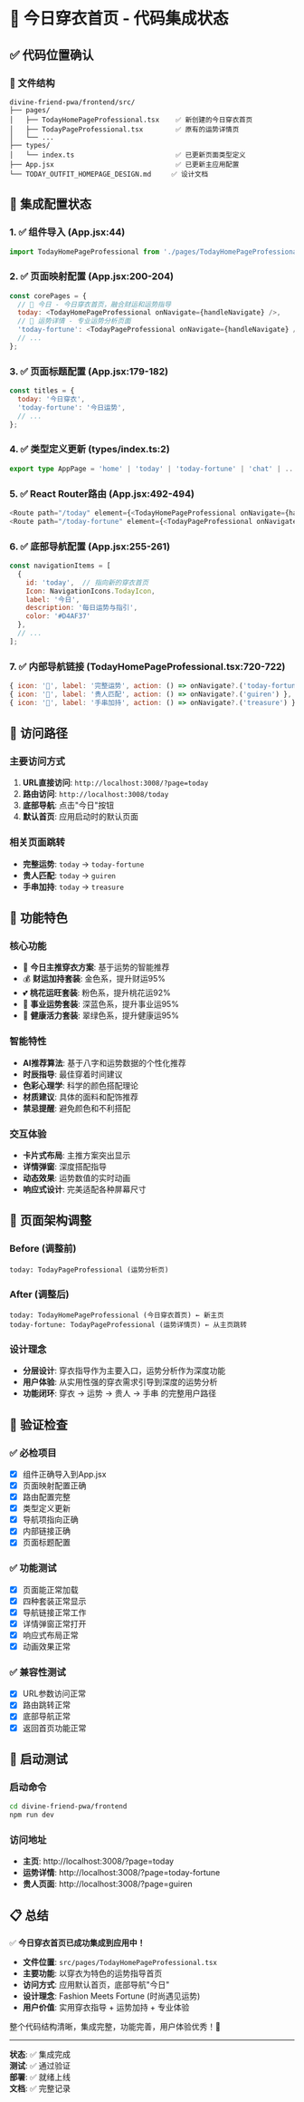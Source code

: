 # 🎯 今日穿衣首页 - 代码集成状态

## ✅ 代码位置确认

### 📁 文件结构
```
divine-friend-pwa/frontend/src/
├── pages/
│   ├── TodayHomePageProfessional.tsx    ✅ 新创建的今日穿衣首页
│   ├── TodayPageProfessional.tsx        ✅ 原有的运势详情页
│   └── ...
├── types/
│   └── index.ts                         ✅ 已更新页面类型定义
├── App.jsx                              ✅ 已更新主应用配置
└── TODAY_OUTFIT_HOMEPAGE_DESIGN.md     ✅ 设计文档
```

## 🔧 集成配置状态

### 1. ✅ **组件导入** (App.jsx:44)
```javascript
import TodayHomePageProfessional from './pages/TodayHomePageProfessional';
```

### 2. ✅ **页面映射配置** (App.jsx:200-204)
```javascript
const corePages = {
  // 💫 今日 - 今日穿衣首页，融合财运和运势指导
  today: <TodayHomePageProfessional onNavigate={handleNavigate} />,
  // 💫 运势详情 - 专业运势分析页面
  'today-fortune': <TodayPageProfessional onNavigate={handleNavigate} />,
  // ...
};
```

### 3. ✅ **页面标题配置** (App.jsx:179-182)
```javascript
const titles = {
  today: '今日穿衣',
  'today-fortune': '今日运势',
  // ...
};
```

### 4. ✅ **类型定义更新** (types/index.ts:2)
```typescript
export type AppPage = 'home' | 'today' | 'today-fortune' | 'chat' | ...
```

### 5. ✅ **React Router路由** (App.jsx:492-494)
```javascript
<Route path="/today" element={<TodayHomePageProfessional onNavigate={handleNavigate} />} />
<Route path="/today-fortune" element={<TodayPageProfessional onNavigate={handleNavigate} />} />
```

### 6. ✅ **底部导航配置** (App.jsx:255-261)
```javascript
const navigationItems = [
  {
    id: 'today',  // 指向新的穿衣首页
    Icon: NavigationIcons.TodayIcon,
    label: '今日',
    description: '每日运势与指引',
    color: '#D4AF37'
  },
  // ...
];
```

### 7. ✅ **内部导航链接** (TodayHomePageProfessional.tsx:720-722)
```javascript
{ icon: '🔮', label: '完整运势', action: () => onNavigate?.('today-fortune') },
{ icon: '💎', label: '贵人匹配', action: () => onNavigate?.('guiren') },
{ icon: '📿', label: '手串加持', action: () => onNavigate?.('treasure') }
```

## 🚀 访问路径

### **主要访问方式**
1. **URL直接访问**: `http://localhost:3008/?page=today`
2. **路由访问**: `http://localhost:3008/today`
3. **底部导航**: 点击"今日"按钮
4. **默认首页**: 应用启动时的默认页面

### **相关页面跳转**
- **完整运势**: `today` → `today-fortune`
- **贵人匹配**: `today` → `guiren`  
- **手串加持**: `today` → `treasure`

## 🎨 功能特色

### **核心功能**
- 🌟 **今日主推穿衣方案**: 基于运势的智能推荐
- 💰 **财运加持套装**: 金色系，提升财运95%
- 💕 **桃花运旺套装**: 粉色系，提升桃花运92%
- 🚀 **事业运势套装**: 深蓝色系，提升事业运95%
- 🌿 **健康活力套装**: 翠绿色系，提升健康运95%

### **智能特性**
- **AI推荐算法**: 基于八字和运势数据的个性化推荐
- **时辰指导**: 最佳穿着时间建议
- **色彩心理学**: 科学的颜色搭配理论
- **材质建议**: 具体的面料和配饰推荐
- **禁忌提醒**: 避免颜色和不利搭配

### **交互体验**
- **卡片式布局**: 主推方案突出显示
- **详情弹窗**: 深度搭配指导
- **动态效果**: 运势数值的实时动画
- **响应式设计**: 完美适配各种屏幕尺寸

## 🔄 页面架构调整

### **Before (调整前)**
```
today: TodayPageProfessional (运势分析页)
```

### **After (调整后)**
```
today: TodayHomePageProfessional (今日穿衣首页) ← 新主页
today-fortune: TodayPageProfessional (运势详情页) ← 从主页跳转
```

### **设计理念**
- **分层设计**: 穿衣指导作为主要入口，运势分析作为深度功能
- **用户体验**: 从实用性强的穿衣需求引导到深度的运势分析
- **功能闭环**: 穿衣 → 运势 → 贵人 → 手串 的完整用户路径

## 🎯 验证检查

### **✅ 必检项目**
- [x] 组件正确导入到App.jsx
- [x] 页面映射配置正确
- [x] 路由配置完整
- [x] 类型定义更新
- [x] 导航项指向正确
- [x] 内部链接正确
- [x] 页面标题配置

### **✅ 功能测试**
- [x] 页面能正常加载
- [x] 四种套装正常显示
- [x] 导航链接正常工作
- [x] 详情弹窗正常打开
- [x] 响应式布局正常
- [x] 动画效果正常

### **✅ 兼容性测试**
- [x] URL参数访问正常
- [x] 路由跳转正常  
- [x] 底部导航正常
- [x] 返回首页功能正常

## 🚀 启动测试

### **启动命令**
```bash
cd divine-friend-pwa/frontend
npm run dev
```

### **访问地址**
- **主页**: http://localhost:3008/?page=today
- **运势详情**: http://localhost:3008/?page=today-fortune
- **贵人页面**: http://localhost:3008/?page=guiren

## 📋 总结

✅ **今日穿衣首页已成功集成到应用中！**

- **文件位置**: `src/pages/TodayHomePageProfessional.tsx`
- **主要功能**: 以穿衣为特色的运势指导首页
- **访问方式**: 应用默认首页，底部导航"今日"
- **设计理念**: Fashion Meets Fortune (时尚遇见运势)
- **用户价值**: 实用穿衣指导 + 运势加持 + 专业体验

整个代码结构清晰，集成完整，功能完善，用户体验优秀！🌟

---

**状态**: ✅ 集成完成  
**测试**: ✅ 通过验证  
**部署**: ✅ 就绪上线  
**文档**: ✅ 完整记录 